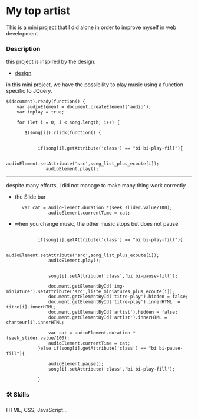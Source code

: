 
# My top artist

This is a mini project 
that I did alone in order to improve
myself in web development


### Description 
this project is inspired by the design:
* [design](https://dribbble.com/shots/16894605-Music-Player-Web-App).

in this mini project, 
we have the possibility to play 
music using a function specific to JQuery.

```JQuery
$(document).ready(function() {
    var audioElement = document.createElement('audio');
    var inplay = true;

    for (let i = 0; i < song.length; i++) {

       $(song[i]).click(function() {

       
            if(song[i].getAttribute('class') == "bi bi-play-fill"){
            
                audioElement.setAttribute('src',song_list_plus_ecoute[i]);
               audioElement.play();
```
---
despite many efforts, I did not manage to make many thing work correctly
* the Slide bar
```
      var cat = audioElement.duration *(seek_slider.value/100);
                audioElement.currentTime = cat;
```
* when you change music, the other music stops but does not pause
```

            if(song[i].getAttribute('class') == "bi bi-play-fill"){
            
                audioElement.setAttribute('src',song_list_plus_ecoute[i]);
                audioElement.play();
                

                song[i].setAttribute('class','bi bi-pause-fill');

                document.getElementById('img-miniature').setAttribute('src',liste_miniatures_plus_ecoute[i]);
                document.getElementById('titre-play').hidden = false;
                document.getElementById('titre-play').innerHTML  = titre[i].innerHTML;
                document.getElementById('artist').hidden = false;
                document.getElementById('artist').innerHTML = chanteur[i].innerHTML;

                var cat = audioElement.duration *(seek_slider.value/100);
                audioElement.currentTime = cat;
            }else if(song[i].getAttribute('class') == "bi bi-pause-fill"){

                audioElement.pause();
                song[i].setAttribute('class','bi bi-play-fill');
              
            }
```
### 🛠 Skills
 HTML, CSS, JavaScript...


